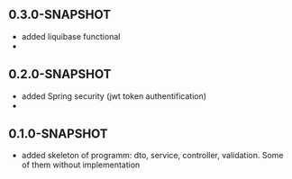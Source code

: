 ## 0.3.0-SNAPSHOT
* added liquibase functional
* 
## 0.2.0-SNAPSHOT
* added Spring security (jwt token authentification)
* 
## 0.1.0-SNAPSHOT
* added skeleton of programm: dto, service, controller, validation. Some of them without implementation
